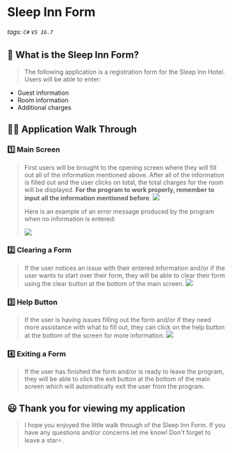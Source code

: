 # Sleep Inn Form

###### tags: `C#` `VS 16.7`


## 📝 What is the Sleep Inn Form?
> The following application is a registration form for the Sleep Inn Hotel. Users will be able to enter: 
-  Guest information 
-  Room information 
-  Additional charges

## 👩‍🏫 Application Walk Through
### 1️⃣ Main Screen ###
> First users will be brought to the opening screen where they will fill out all of the information mentioned above. After all of the information is filled out and the user clicks on total, the total charges for the room will be displayed. **For the program to work properly, remember to input all the information mentioned before**.
> ![](https://i.imgur.com/0vTcy3n.png)
> 
> Here is an example of an error message produced by the program when no information is entered:
> 
> ![](https://i.imgur.com/SWlS2FC.png)

### 2️⃣ Clearing a Form ###
> If the user notices an issue with their entered information and/or if the user wants to start over their form, they will be able to clear their form using the clear button at the bottom of the main screen. 
![](https://i.imgur.com/qI7apoE.png)

### 3️⃣ Help Button ###
> If the user is having issues filling out the form and/or if they need more assistance with what to fill out, they can click on the help button at the bottom of the screen for more information.
![](https://i.imgur.com/GpMBrTs.png)

### 4️⃣ Exiting a Form ###
> If the user has finished the form and/or is ready to leave the program, they will be able to click the exit button at the bottom of the main screen which will automatically exit the user from the program.


## 😃 Thank you for viewing my application ##
> I hope you enjoyed the little walk through of the Sleep Inn Form. If you have any questions and/or concerns let me know! Don't forget to leave a star⭐️.
